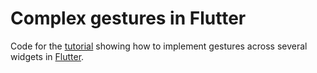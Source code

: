 # Complex gestures in Flutter

Code for the [tutorial](http://cogitas.net/implement-gestures-across-several-widgets-flutter/) showing how to implement gestures across several widgets in [Flutter](https://flutter.dev/).

